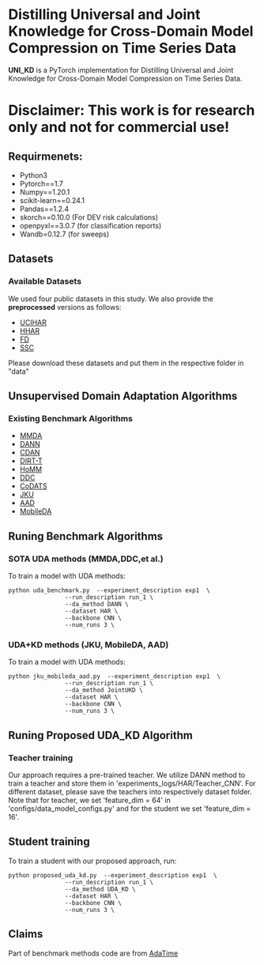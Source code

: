 # Distilling Universal and Joint Knowledge for Cross-Domain Model Compression on Time Series Data

**UNI_KD** is a PyTorch implementation for Distilling Universal and Joint Knowledge for Cross-Domain Model Compression on Time Series Data. 

# Disclaimer: This work is for research only and not for commercial use!

## Requirmenets:
- Python3
- Pytorch==1.7
- Numpy==1.20.1
- scikit-learn==0.24.1
- Pandas==1.2.4
- skorch==0.10.0 (For DEV risk calculations)
- openpyxl==3.0.7 (for classification reports)
- Wandb=0.12.7 (for sweeps)

## Datasets

### Available Datasets
We used four public datasets in this study. We also provide the **preprocessed** versions as follows:

- [UCIHAR](https://researchdata.ntu.edu.sg/dataset.xhtml?persistentId=doi:10.21979/N9/0SYHTZ)
- [HHAR](https://researchdata.ntu.edu.sg/dataset.xhtml?persistentId=doi:10.21979/N9/OWDFXO)
- [FD](https://mb.uni-paderborn.de/en/kat/main-research/datacenter/bearing-datacenter/data-sets-and-download)
- [SSC](https://researchdata.ntu.edu.sg/dataset.xhtml?persistentId=doi:10.21979/N9/UD1IM9)

Please download these datasets and put them in the respective folder in "data"


## Unsupervised Domain Adaptation Algorithms
### Existing Benchmark Algorithms
- [MMDA](https://arxiv.org/abs/1901.00282)
- [DANN](https://arxiv.org/abs/1505.07818)
- [CDAN](https://arxiv.org/abs/1705.10667)
- [DIRT-T](https://arxiv.org/abs/1802.08735)
- [HoMM](https://arxiv.org/pdf/1912.11976.pdf)
- [DDC](https://arxiv.org/abs/1412.3474)
- [CoDATS](https://arxiv.org/pdf/2005.10996.pdf)
- [JKU](https://arxiv.org/pdf/2005.07839.pdf)
- [AAD](https://arxiv.org/pdf/2010.11478.pdf)
- [MobileDA](https://ieeexplore.ieee.org/abstract/document/9016215/)

## Runing Benchmark Algorithms 

### SOTA UDA methods (MMDA,DDC,et al.)

To train a model with UDA methods:

```
python uda_benchmark.py  --experiment_description exp1  \
                --run_description run_1 \
                --da_method DANN \
                --dataset HAR \
                --backbone CNN \
                --num_runs 3 \
```

### UDA+KD methods (JKU, MobileDA, AAD)

To train a model with UDA methods:

```
python jku_mobileda_aad.py  --experiment_description exp1  \
                --run_description run_1 \
                --da_method JointUKD \
                --dataset HAR \
                --backbone CNN \
                --num_runs 3 \
```

## Runing Proposed UDA_KD Algorithm

### Teacher training
Our approach requires a pre-trained teacher. We utilize DANN method to train a teacher and store them in 'experiments_logs/HAR/Teacher_CNN'.
For different dataset, please save the teachers into respectively dataset folder. Note that for teacher, we set 'feature_dim = 64' in 'configs/data_model_configs.py' 
and for the student we set 'feature_dim = 16'.

## Student training
To train a student with our proposed approach, run:

```
python proposed_uda_kd.py  --experiment_description exp1  \
                --run_description run_1 \
                --da_method UDA_KD \
                --dataset HAR \
                --backbone CNN \
                --num_runs 3 \
```

## Claims
Part of benchmark methods code are from [AdaTime](https://github.com/emadeldeen24/AdaTime)
